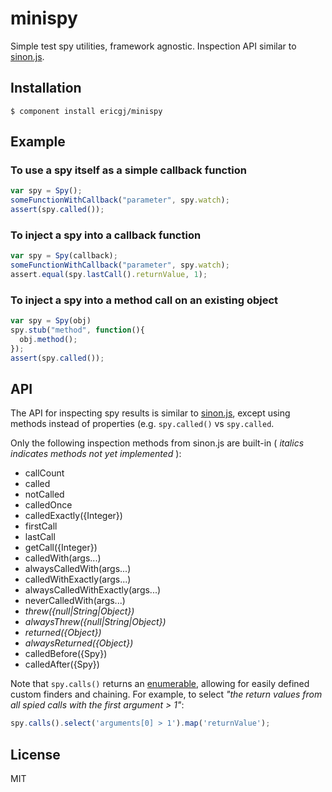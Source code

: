 
# minispy

  Simple test spy utilities, framework agnostic.
  Inspection API similar to [sinon.js][a].

## Installation

    $ component install ericgj/minispy

## Example

###  To use a spy itself as a simple callback function

  ```javascript
  var spy = Spy();
  someFunctionWithCallback("parameter", spy.watch);
  assert(spy.called());
  ```

###  To inject a spy into a callback function 

  ```javascript
  var spy = Spy(callback);
  someFunctionWithCallback("parameter", spy.watch);
  assert.equal(spy.lastCall().returnValue, 1);
  ```

###  To inject a spy into a method call on an existing object

  ```javascript
  var spy = Spy(obj)
  spy.stub("method", function(){
    obj.method();
  });
  assert(spy.called());
  ```

## API

  The API for inspecting spy results is similar to [sinon.js][a],
  except using methods instead of properties (e.g. `spy.called()` vs 
  `spy.called`.
 
  Only the following inspection methods from sinon.js are built-in
  ( _italics indicates methods not yet implemented_ ):

  - callCount
  - called
  - notCalled
  - calledOnce
  - calledExactly({Integer})
  - firstCall
  - lastCall
  - getCall({Integer})
  - calledWith(args...)
  - alwaysCalledWith(args...)
  - calledWithExactly(args...)
  - alwaysCalledWithExactly(args...)
  - neverCalledWith(args...)
  - _threw({null|String|Object})_
  - _alwaysThrew({null|String|Object})_
  - _returned({Object})_
  - _alwaysReturned({Object})_
  - calledBefore({Spy})
  - calledAfter({Spy})

  Note that `spy.calls()` returns an [enumerable][b], allowing for 
  easily defined custom finders and chaining. For example, to select 
  _"the return values from all spied calls with the first argument > 1"_:

  ```javascript
  spy.calls().select('arguments[0] > 1').map('returnValue');
  ```

## License

  MIT

[a]: http://sinonjs.org/docs/#spies
[b]: https://github.com/component/enumerable

